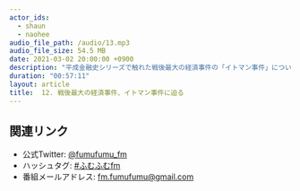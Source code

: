 ```yaml
---
actor_ids:
  - shaun
  - naohee
audio_file_path: /audio/13.mp3
audio_file_size: 54.5 MB
date: 2021-03-02 20:00:00 +0900
description: "平成金融史シリーズで触れた戦後最大の経済事件の「イトマン事件」について話しました"
duration: "00:57:11"
layout: article
title:  12. 戦後最大の経済事件、イトマン事件に迫る
---
```


## 関連リンク

- 公式Twitter: [@fumufumu_fm](https://twitter.com/fumufumu_fm)
- ハッシュタグ: [#ふむふむfm](https://twitter.com/hashtag/ふむふむfm?src=hash)
- 番組メールアドレス: fm.fumufumu@gmail.com

